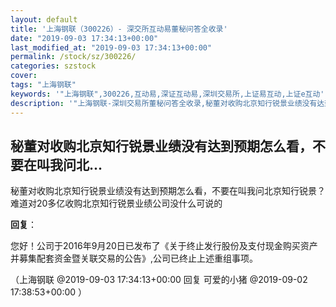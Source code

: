 ```yaml
---
layout: default
title: '上海钢联（300226）- 深交所互动易董秘问答全收录'
date: "2019-09-03 17:34:13+00:00"
last_modified_at: "2019-09-03 17:34:13+00:00"
permalink: /stock/sz/300226/
categories: szstock
cover: 
tags: "上海钢联"
keywords: '"上海钢联",300226,互动易,深证互动易,深圳交易所,上证易互动,上证e互动'
description: '"上海钢联-深圳交易所董秘问答全收录,秘董对收购北京知行锐景业绩没有达到预期怎么看，不要在叫我问北京知行锐景？难道对20多亿收购北京知行锐景业绩公司没什么可说的"'
---
```


## 秘董对收购北京知行锐景业绩没有达到预期怎么看，不要在叫我问北...

秘董对收购北京知行锐景业绩没有达到预期怎么看，不要在叫我问北京知行锐景？难道对20多亿收购北京知行锐景业绩公司没什么可说的

**回复**：

您好！公司于2016年9月20日已发布了《关于终止发行股份及支付现金购买资产并募集配套资金暨关联交易的公告》,公司已终止上述重组事项。 

（上海钢联  @2019-09-03 17:34:13+00:00 回复 可爱的小猪  @2019-09-02 17:38:53+00:00 ）

